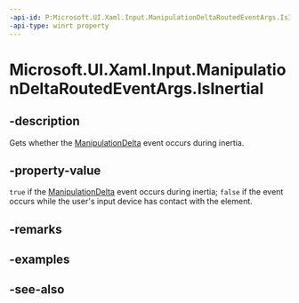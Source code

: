 ```yaml
---
-api-id: P:Microsoft.UI.Xaml.Input.ManipulationDeltaRoutedEventArgs.IsInertial
-api-type: winrt property
---
```


<!-- Property syntax
public bool IsInertial { get; }
-->

# Microsoft.UI.Xaml.Input.ManipulationDeltaRoutedEventArgs.IsInertial

## -description
Gets whether the [ManipulationDelta](../microsoft.ui.xaml/uielement_manipulationdelta.md) event occurs during inertia.

## -property-value
`true` if the [ManipulationDelta](../microsoft.ui.xaml/uielement_manipulationdelta.md) event occurs during inertia; `false` if the event occurs while the user's input device has contact with the element.

## -remarks

## -examples

## -see-also
